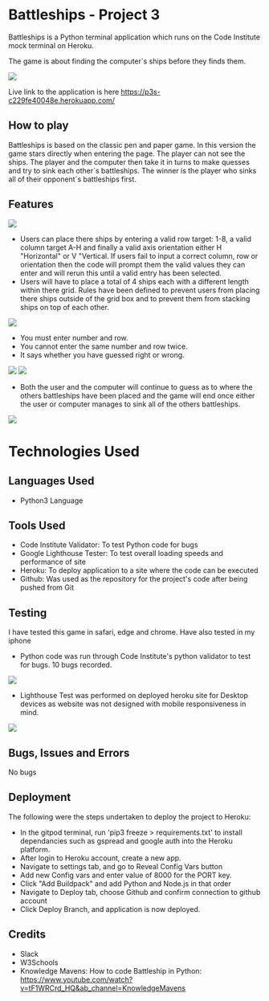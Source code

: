 # Battleships - Project 3

Battleships is a Python terminal application which runs on the Code Institute mock terminal on Heroku.

The game is about finding the computer`s ships before they finds them.

<img src="https://github.com/Sofski93/Project-3/blob/main/6.png">

Live link to the application is here https://p3s-c229fe40048e.herokuapp.com/

## How to play

Battleships is based on the classic pen and paper game.
In this version the game stars directly when entering the page.
The player can not see the ships.
The player and the computer then take it in turns to make quesses and try to sink each other´s battleships.
The winner is the player who sinks all of their opponent´s battleships first.

## Features 

<img src="https://github.com/Sofski93/Project-3/blob/main/1.png">

+ Users can place there ships by entering a valid row target: 1-8, a valid column target A-H and finally a valid axis orientation either H "Horizontal" or V "Vertical. If users fail to input a correct column, row or orientation then the code will prompt them the valid values they can enter and will rerun this until a valid entry has been selected.
+ Users will have to place a total of 4 ships each with a different length within there grid. Rules have been defined to prevent users from placing there ships outside of the grid box and to prevent them from stacking ships on top of each other.

<img src="https://github.com/Sofski93/Project-3/blob/main/2.png">


+ You must enter number and row.
+ You cannot enter the same number and row twice.
+ It says whether you have guessed right or wrong.
  
<img src="https://github.com/Sofski93/Project-3/blob/main/3.png">

<img src="https://github.com/Sofski93/Project-3/blob/main/4.png">

+ Both the user and the computer will continue to guess as to where the others battleships have been placed and the game will end once either the user or computer manages to sink all of the others battleships.

<img src="https://github.com/Sofski93/Project-3/blob/main/5.png">

# Technologies Used

## Languages Used

+ Python3 Language
  
## Tools Used
+ Code Institute Validator: To test Python code for bugs
+ Google Lighthouse Tester: To test overall loading speeds and performance of site
+ Heroku: To deploy application to a site where the code can be executed
+ Github: Was used as the repository for the project's code after being pushed from Git

## Testing

I have tested this game in safari, edge and chrome.
Have also tested in my iphone

+ Python code was run through Code Institute's python validator to test for bugs. 10 bugs recorded.
  
<img src="https://github.com/Sofski93/Project-3/blob/main/7.png">

+ Lighthouse Test was performed on deployed heroku site for Desktop devices as website was not designed with mobile responsiveness in mind.
  
<img src="https://github.com/Sofski93/Project-3/blob/main/8.png">



## Bugs, Issues and Errors

No bugs


## Deployment

The following were the steps undertaken to deploy the project to Heroku:
+ In the gitpod terminal, run 'pip3 freeze > requirements.txt' to install dependancies such as gspread and google auth into the Heroku platform.
+ After login to Heroku account, create a new app.
+ Navigate to settings tab, and go to Reveal Config Vars button
+ Add new Config vars  and enter value of 8000 for the PORT key.
+ Click "Add Buildpack" and add Python and Node.js in that order
+ Navigate to Deploy tab, choose Github and confirm connection to github account
+ Click Deploy Branch, and application is now deployed.


## Credits

+ Slack
+ W3Schools
+ Knowledge Mavens: How to code Battleship in Python: https://www.youtube.com/watch?v=tF1WRCrd_HQ&ab_channel=KnowledgeMavens 

